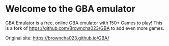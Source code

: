 # Welcome to the GBA emulator

GBA Emulator is a free, online GBA emulator with 150+ Games to play!
This is a fork of https://github.com/Browncha023/GBA to add even more games.

Original site:
https://browncha023.github.io/GBA/
